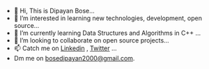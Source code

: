 - 👋 Hi, This is Dipayan Bose...
- 👀 I’m interested in learning new technologies, development, open source...
- 🌱 I’m currently learning Data Structures and Algorithms in C++ ...
- 💞️ I’m looking to collaborate on open source projects...
- 📫 Catch me on [Linkedin](https://www.linkedin.com/in/dipayan-bose-658b50186)  , [Twitter](https://twitter.com/DipayanBose10?t=8Pijs3lXyNDAC-BzHMeslg&s=09) ...
- Dm me on [bosedipayan2000@gmail.com](bosedipayan2000@gmail.com).

<!---
bosedipayan/bosedipayan is a ✨ special ✨ repository because its `README.md` (this file) appears on your GitHub profile.
You can click the Preview link to take a look at your changes.
--->
